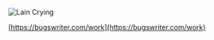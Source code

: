   ![Lain Crying](https://media.tenor.com/oa-uWuwCjrgAAAAm/lain-serial-experiments-lain.webp)

[https://bugswriter.com/work](https://bugswriter.com/work)
